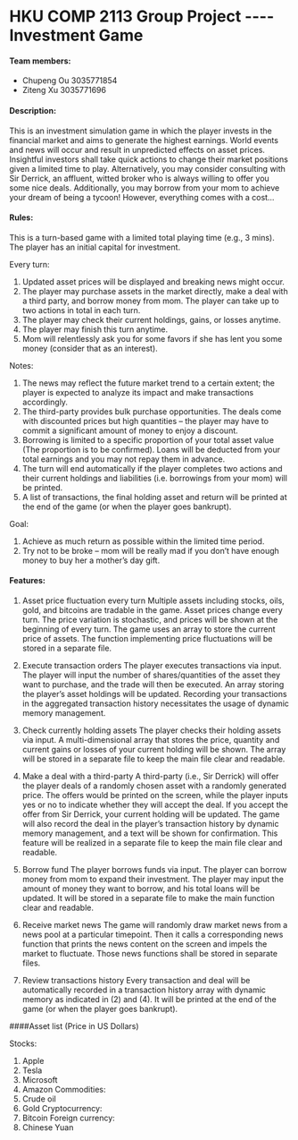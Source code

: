 # HKU COMP 2113 Group Project ---- Investment Game

#### Team members:
- Chupeng Ou 3035771854
- Ziteng Xu 3035771696

#### Description:

This is an investment simulation game in which the player invests in the financial market and aims to generate the highest earnings. 
World events and news will occur and result in unpredicted effects on asset prices. Insightful investors shall take quick actions to
change their market positions given a limited time to play. Alternatively, you may consider consulting with Sir Derrick, an affluent,
witted broker who is always willing to offer you some nice deals. Additionally, you may borrow from your mom to achieve your dream of
being a tycoon! However, everything comes with a cost… 

#### Rules:
This is a turn-based game with a limited total playing time (e.g., 3 mins). The player has an initial capital for investment. 

Every turn:  
1. Updated asset prices will be displayed and breaking news might occur. 
2. The player may purchase assets in the market directly, make a deal with a third party, and borrow money from mom. The player
can take up to two actions in total in each turn. 
3. The player may check their current holdings, gains, or losses anytime. 
4. The player may finish this turn anytime. 
5. Mom will relentlessly ask you for some favors if she has lent you some money (consider that as an interest).  

Notes: 

1. The news may reflect the future market trend to a certain extent; the player is expected to analyze its impact and 
make transactions accordingly. 
2. The third-party provides bulk purchase opportunities. The deals come with discounted prices but high quantities – 
the player may have to commit a significant amount of money to enjoy a discount.  
3. Borrowing is limited to a specific proportion of your total asset value (The proportion is to be confirmed).  Loans
 will be deducted from your total earnings and you may not repay them in advance. 
4. The turn will end automatically if the player completes two actions and their current holdings and liabilities 
(i.e. borrowings from your mom) will be printed.  
5. A list of transactions, the final holding asset and return will be printed at the end of the game (or when the player goes bankrupt). 


Goal:
1. Achieve as much return as possible within the limited time period. 
2. Try not to be broke – mom will be really mad if you don’t have enough money to buy her a mother’s day gift.

#### Features:

1.	Asset price fluctuation every turn
Multiple assets including stocks, oils, gold, and bitcoins are tradable in the game. Asset prices change every turn. The price variation is stochastic, and prices will be shown at the beginning of every turn. The game uses an array to store the current price of assets. The function implementing price fluctuations will be stored in a separate file.

2.	Execute transaction orders
The player executes transactions via input. The player will input the number of shares/quantities of the asset they want to purchase, and the trade will then be executed. An array storing the player’s asset holdings will be updated. Recording your transactions in the aggregated transaction history necessitates the usage of dynamic memory management.

3.	Check currently holding assets
The player checks their holding assets via input. A multi-dimensional array that stores the price, quantity and current gains or losses of your current holding will be shown. The array will be stored in a separate file to keep the main file clear and readable.

4.	Make a deal with a third-party
A third-party (i.e., Sir Derrick) will offer the player deals of a randomly chosen asset with a randomly generated price. The offers would be printed on the screen, while the player inputs yes or no to indicate whether they will accept the deal. If you accept the offer from Sir Derrick, your current holding will be updated. The game will also record the deal in the player’s transaction history by dynamic memory management, and a text will be shown for confirmation. This feature will be realized in a separate file to keep the main file clear and readable.

5.	Borrow fund 
The player borrows funds via input. The player can borrow money from mom to expand their investment. The player may input the amount of money they want to borrow, and his total loans will be updated. It will be stored in a separate file to make the main function clear and readable.

6.	Receive market news
The game will randomly draw market news from a news pool at a particular timepoint. Then it calls a corresponding news function that prints the news content on the screen and impels the market to fluctuate. Those news functions shall be stored in separate files.

7.	Review transactions history
Every transaction and deal will be automatically recorded in a transaction history array with dynamic memory as indicated in (2) and (4). It will be printed at the end of the game (or when the player goes bankrupt).

####Asset list (Price in US Dollars)

Stocks:
1. Apple 
2. Tesla
3. Microsoft
4. Amazon
Commodities:
1. Crude oil
2. Gold
Cryptocurrency:
1. Bitcoin
Foreign currency:
1. Chinese Yuan





